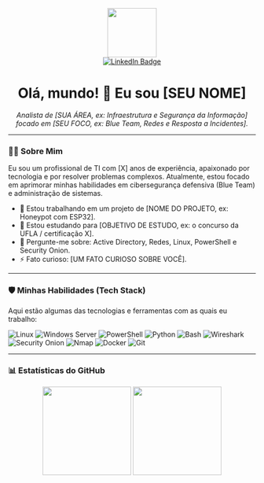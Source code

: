 <div id="header" align="center">
  <img src="https://media.giphy.com/media/M9gbBd9hDxZczrfjZj/giphy.gif" width="100"/>
</div>

<div id="badges" align="center">
  <a href="https://www.linkedin.com/in/SEU-USUARIO-LINKEDIN">
    <img src="https://img.shields.io/badge/LinkedIn-blue?style=for-the-badge&logo=linkedin&logoColor=white" alt="LinkedIn Badge"/>
  </a>
  </div>

<h1 align="center">
  Olá, mundo! 👋 Eu sou [SEU NOME]
</h1>

<p align="center">
  <em>Analista de [SUA ÁREA, ex: Infraestrutura e Segurança da Informação] focado em [SEU FOCO, ex: Blue Team, Redes e Resposta a Incidentes].</em>
</p>

---

### 👨‍💻 Sobre Mim

Eu sou um profissional de TI com [X] anos de experiência, apaixonado por tecnologia e por resolver problemas complexos. Atualmente, estou focado em aprimorar minhas habilidades em cibersegurança defensiva (Blue Team) e administração de sistemas.

* 🔭 Estou trabalhando em um projeto de [NOME DO PROJETO, ex: Honeypot com ESP32].
* 🌱 Estou estudando para [OBJETIVO DE ESTUDO, ex: o concurso da UFLA / certificação X].
* 💬 Pergunte-me sobre: Active Directory, Redes, Linux, PowerShell e Security Onion.
* ⚡ Fato curioso: [UM FATO CURIOSO SOBRE VOCÊ].

---

### 🛡️ Minhas Habilidades (Tech Stack)

Aqui estão algumas das tecnologias e ferramentas com as quais eu trabalho:

<p align="left">
  <img src="https://img.shields.io/badge/Linux-FCC624?style=for-the-badge&logo=linux&logoColor=black" alt="Linux"/>
  <img src="https://img.shields.io/badge/Windows_Server-0078D6?style=for-the-badge&logo=windows&logoColor=white" alt="Windows Server"/>
  
  <img src="https://img.shields.io/badge/PowerShell-5391FE?style=for-the-badge&logo=powershell&logoColor=white" alt="PowerShell"/>
  <img src="https://img.shields.io/badge/Python-3776AB?style=for-the-badge&logo=python&logoColor=white" alt="Python"/>
  <img src="https://img.shields.io/badge/Bash-4EAA25?style=for-the-badge&logo=GNU%20Bash&logoColor=white" alt="Bash"/>
  
  <img src="https://img.shields.io/badge/Wireshark-1679A7?style=for-the-badge&logo=wireshark&logoColor=white" alt="Wireshark"/>
  <img src="https://img.shields.io/badge/Security_Onion-informational?style=for-the-badge" alt="Security Onion"/>
  <img src="https://img.shields.io/badge/Nmap-000000?style=for-the-badge&logo=nmap&logoColor=white" alt="Nmap"/>
  
  <img src="https://img.shields.io/badge/Docker-2496ED?style=for-the-badge&logo=docker&logoColor=white" alt="Docker"/>
  <img src="https://img.shields.io/badge/Git-F05032?style=for-the-badge&logo=git&logoColor=white" alt="Git"/>
</p>

---

### 📊 Estatísticas do GitHub

<div align="center">
  <img height="180em" src="https://github-readme-stats.vercel.app/api?username=SEU-USUARIO&show_icons=true&theme=dracula&include_all_commits=true&count_private=true"/>
  <img height="180em" src="https://github-readme-stats.vercel.app/api/top-langs/?username=SEU-USUARIO&layout=compact&langs_count=8&theme=dracula"/>
</div>
